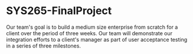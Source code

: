 # SYS265-FinalProject

Our team's goal is to build a medium size enterprise from scratch for a client over the period of three weeks. Our team will demonstrate our integration efforts to a client's manager as part of user acceptance testing in a series of three milestones. 
